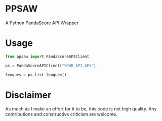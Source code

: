 # PPSAW
A Python PandaScore API Wrapper

# Usage
```python
from ppsaw import PandaScoreAPIClient

ps = PandaScoreAPIClient("YOUR_API_KEY")

leagues = ps.list_leagues()

```

# Disclaimer
As much as I make an effort for it to be, this code is not high quality. Any contributions and constructive criticism are welcome.
